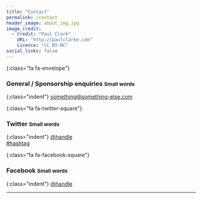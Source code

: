 ```yaml
---
title: "Contact"
permalink: /contact
header_image: about_img.jpg
image_credit: 
  - Credit: "Paul Clark"
    URL: "http://paulclarke.com"
    Licence: "CC BY-NC"
social_links: false
---
```


{:class="fa fa-envelope"}
### General / Sponsorship enquiries <small>Small words</small>

{:class="indent"}
[something@something-else.com](#)

{:class="fa fa-twitter-square"}
### Twitter <small>Small words</small>

{:class="indent"}
[@handle](https://twitter.com/#)  
[#hashtag](https://twitter.com/search?q=%23#)

{:class="fa fa-facebook-square"}
### Facebook <small>Small words</small>

{:class="indent"}
[@handle](https://facebook.com/#)  

---